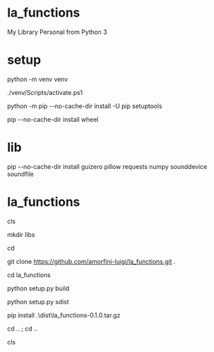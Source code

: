 # la_functions

My Library Personal from Python 3

# setup

python -m venv venv

./venv/Scripts/activate.ps1

python -m pip --no-cache-dir install -U pip setuptools 

pip --no-cache-dir install wheel

# lib

pip --no-cache-dir install guizero pillow requests numpy sounddevice soundfile

# la_functions

cls

mkdir libs

cd

git clone https://github.com/amorfini-luigi/la_functions.git .

cd la_functions

python setup.py build

python setup.py sdist

pip install .\dist\la_functions-0.1.0.tar.gz

cd .. ; cd ..

cls
